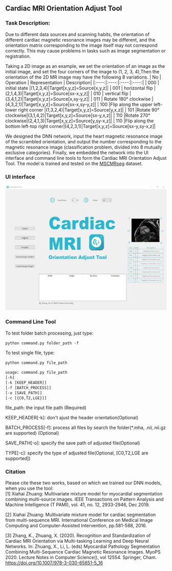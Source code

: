 ## Cardiac MRI Orientation Adjust Tool

### Task Description:
Due to different data sources and scanning habits, the orientation of different cardiac magnetic resonance images may be different, and the orientation matrix corresponding to the image itself may not correspond correctly. This may cause problems in tasks such as image segmentation or registration.  

Taking a 2D image as an example, we set the orientation of an image as the initial image, and set the four corners of the image to (1, 2, 3, 4),Then the orientation of the 2D MR image may have the following 8 variations.
| No | Operation | Representation | Description|
|:----:|:----:|:----:|:----:|
| 000 | initial state |(1,2,3,4)|Target[x,y,z]=Source[x,y,z]|
| 001 | horizontal flip |(2,1,4,3)|Target[x,y,z]=Source[sx-x,y,z]|
| 010 | vertical flip |(3,4,1,2)|Target[x,y,z]=Source[x,sy-y,z]|
| 011 | Rotate 180° clockwise |(4,3,2,1)|Target[x,y,z]=Source[sx-x,sy-y,z]|
| 100 |Flip along the upper left-lower right corner |(1,3,2,4)|Target[x,y,z]=Source[y,x,z]|
| 101 |Rotate 90° clockwise|(3,1,4,2)|Target[x,y,z]=Source[sx-y,x,z]|
| 110 |Rotate 270° clockwise|(2,4,1,3)|Target[x,y,z]=Source[y,sy-x,z]|
| 110 |Flip along the bottom left-top right corner|(4,2,3,1)|Target[x,y,z]=Source[sx-y,sy-x,z]|


We designed the DNN network, input the heart magnetic resonance image of the scrambled orientation, and output the number corresponding to the magnetic resonance image (classification problem, divided into 8 mutually exclusive categories). Finally, we embedded the network into the UI interface and command line tools to form the Cardiac MRI Orientation Adjust Tool. The model is trained and tested on the [MSCMRseg](https://zmiclab.github.io/zxh/0/mscmrseg19/data.html) dataset.

### UI interface


![UI Interface](./data/demo.jpg)


### Command Line Tool

To test folder batch processing, just type:
```
python command.py folder_path -f   
```
To test single file, type: 
```
python command.py file_path  
```

```
usage: command.py file_path
[-h] 
[-k [KEEP_HEADER]] 
[-f [BATCH_PROCESS]]
[-o [SAVE_PATH]] 
[-c [{C0,T2,LGE}]]
```

file_path: the input file path (Required)  

KEEP_HEADER[-k]:  don't ajust the header orientation(Optional)  

BATCH_PROCESS[-f]:  process all files by search the folder(*.mha, *.nii,*.nii.gz are supported) (Optional)  

SAVE_PATH[-o]: specify the save path of adjusted file(Optional)  

TYPE[-c]: specify the type of adjusted file(Optional, [C0,T2,LGE are supported])  

### Citation
Please cite these two works, based on which we trained our DNN models, when you use the tool:  
[1] Xiahai Zhuang: Multivariate mixture model for myocardial segmentation combining multi-source images. IEEE Transactions on Pattern Analysis and Machine Intelligence (T PAMI), vol. 41, no. 12, 2933-2946, Dec 2019.   

[2] Xiahai Zhuang: Multivariate mixture model for cardiac segmentation from multi-sequence MRI.  International Conference on Medical Image Computing and Computer-Assisted Intervention, pp.581-588, 2016. 

[3] Zhang, K., Zhuang, X. (2020). Recognition and Standardization of Cardiac MRI Orientation via Multi-tasking Learning and Deep Neural Networks. In: Zhuang, X., Li, L. (eds) Myocardial Pathology Segmentation Combining Multi-Sequence Cardiac Magnetic Resonance Images. MyoPS 2020. Lecture Notes in Computer Science(), vol 12554. Springer, Cham. https://doi.org/10.1007/978-3-030-65651-5_16

